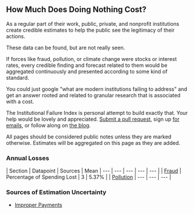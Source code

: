 ## How Much Does Doing Nothing Cost?

As a regular part of their work, public, private, and nonprofit institutions create credible estimates to help the public see the legitimacy of their actions. 

These data can be found, but are not really seen. 

If forces like fraud, pollution, or climate change were stocks or interest rates, every credible finding and forecast related to them would be aggregated continuously and presented according to some kind of standard. 

You could just google "what are modern institutions failing to address" and get an answer rooted and related to granular research that is associated with a cost. 

The Institutional Failure Index is personal attempt to build exactly that. Your help would be lovely and appreciated. [Submit a pull request](https://github.com/srvo/failure/pulls), sign up [for emails](http://eepurl.com/c-hM25), or follow along on [the blog](http://srvo.org/). 

All pages should be considered public notes unless they are marked otherwise. Estimates will be aggregated on this page as they are added. 

### Annual Losses

| Section | Datapoint | Sources | Mean 
| --- | --- | --- | --- | --- |
| [Fraud](fraud.md) | Percentage of Spending Lost | 3 | 5.37% |
| [Pollution](pollution.md) | --- | --- | --- |

### Sources of Estimation Uncertainty

* [Improper Payments](improper.md)

